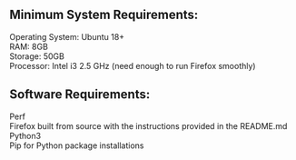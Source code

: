 ## Minimum System Requirements:

Operating System: Ubuntu 18+\
RAM: 8GB\
Storage: 50GB\
Processor: Intel i3 2.5 GHz (need enough to run Firefox smoothly)


## Software Requirements:

Perf\
Firefox built from source with the instructions provided in the README.md\
Python3\
Pip for Python package installations
